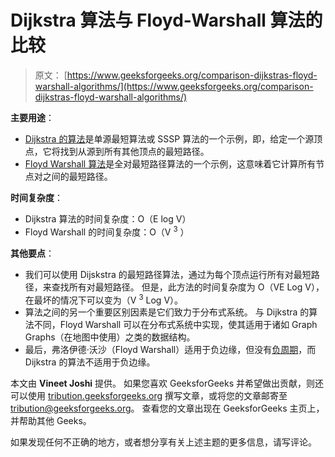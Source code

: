 # Dijkstra 算法与 Floyd-Warshall 算法的比较

> 原文： [https://www.geeksforgeeks.org/comparison-dijkstras-floyd-warshall-algorithms/](https://www.geeksforgeeks.org/comparison-dijkstras-floyd-warshall-algorithms/)

**主要用途**：

*   [Dijkstra 的算法](https://www.geeksforgeeks.org/greedy-algorithms-set-6-dijkstras-shortest-path-algorithm/)是单源最短算法或 SSSP 算法的一个示例，即，给定一个源顶点，它将找到从源到所有其他顶点的最短路径。
*   [Floyd Warshall 算法](https://www.geeksforgeeks.org/dynamic-programming-set-16-floyd-warshall-algorithm/)是全对最短路径算法的一个示例，这意味着它计算所有节点对之间的最短路径。

**时间复杂度**：

*   Dijkstra 算法的时间复杂度：O（E log V）
*   Floyd Warshall 的时间复杂度：O（V <sup>3</sup> ）

**其他要点**：

*   我们可以使用 Dijskstra 的最短路径算法，通过为每个顶点运行所有对最短路径，来查找所有对最短路径。 但是，此方法的时间复杂度为 O（VE Log V），在最坏的情况下可以变为（V <sup>3</sup> Log V）。
*   算法之间的另一个重要区别因素是它们致力于分布式系统。 与 Dijkstra 的算法不同，Floyd Warshall 可以在分布式系统中实现，使其适用于诸如 Graph Graphs（在地图中使用）之类的数据结构。
*   最后，弗洛伊德·沃沙（Floyd Warshall）适用于负边缘，但没有[负周期](https://www.geeksforgeeks.org/detect-negative-cycle-graph-bellman-ford/)，而 Dijkstra 的算法不适用于负边缘。

本文由 **Vineet Joshi** 提供。 如果您喜欢 GeeksforGeeks 并希望做出贡献，则还可以使用 [tribution.geeksforgeeks.org](http://www.contribute.geeksforgeeks.org) 撰写文章，或将您的文章邮寄至 tribution@geeksforgeeks.org。 查看您的文章出现在 GeeksforGeeks 主页上，并帮助其他 Geeks。

如果发现任何不正确的地方，或者想分享有关上述主题的更多信息，请写评论。

